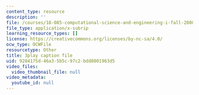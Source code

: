 ```yaml
---
content_type: resource
description: ''
file: /courses/18-085-computational-science-and-engineering-i-fall-2008/9284175d46a35b5c97c2bdd8001963d5_-agCn_nWztQ.vtt
file_type: application/x-subrip
learning_resource_types: []
license: https://creativecommons.org/licenses/by-nc-sa/4.0/
ocw_type: OCWFile
resourcetype: Other
title: 3play caption file
uid: 9284175d-46a3-5b5c-97c2-bdd8001963d5
video_files:
  video_thumbnail_file: null
video_metadata:
  youtube_id: null
---
```

